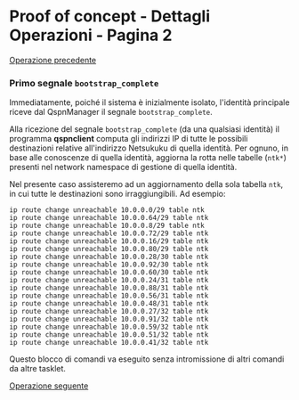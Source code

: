 # Proof of concept - Dettagli Operazioni - Pagina 2

[Operazione precedente](DettagliOperazioni1.md)

### <a name="Primo_bootstrap_complete"></a> Primo segnale `bootstrap_complete`

Immediatamente, poiché il sistema è inizialmente isolato, l'identità principale riceve dal QspnManager
il segnale `bootstrap_complete`.

Alla ricezione del segnale `bootstrap_complete` (da una qualsiasi identità) il programma **qspnclient**
computa gli indirizzi IP di tutte le possibili destinazioni relative all'indirizzo Netsukuku di
quella identità. Per ognuno, in base alle conoscenze di quella identità, aggiorna la rotta
nelle tabelle (`ntk*`) presenti nel network namespace di gestione di quella identità.

Nel presente caso assisteremo ad un aggiornamento della sola tabella `ntk`, in cui tutte le destinazioni
sono irraggiungibili. Ad esempio:

```
ip route change unreachable 10.0.0.0/29 table ntk
ip route change unreachable 10.0.0.64/29 table ntk
ip route change unreachable 10.0.0.8/29 table ntk
ip route change unreachable 10.0.0.72/29 table ntk
ip route change unreachable 10.0.0.16/29 table ntk
ip route change unreachable 10.0.0.80/29 table ntk
ip route change unreachable 10.0.0.28/30 table ntk
ip route change unreachable 10.0.0.92/30 table ntk
ip route change unreachable 10.0.0.60/30 table ntk
ip route change unreachable 10.0.0.24/31 table ntk
ip route change unreachable 10.0.0.88/31 table ntk
ip route change unreachable 10.0.0.56/31 table ntk
ip route change unreachable 10.0.0.48/31 table ntk
ip route change unreachable 10.0.0.27/32 table ntk
ip route change unreachable 10.0.0.91/32 table ntk
ip route change unreachable 10.0.0.59/32 table ntk
ip route change unreachable 10.0.0.51/32 table ntk
ip route change unreachable 10.0.0.41/32 table ntk
```

Questo blocco di comandi va eseguito senza intromissione di altri comandi da altre tasklet.

[Operazione seguente](DettagliOperazioni3.md)
